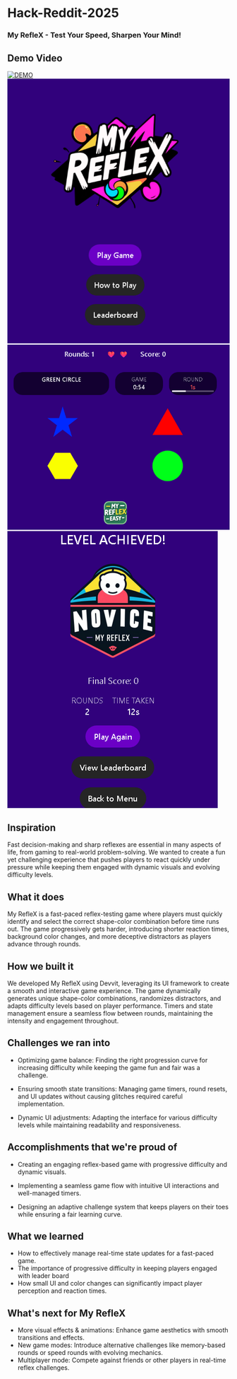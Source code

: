 # Hack-Reddit-2025
### My RefleX - Test Your Speed, Sharpen Your Mind!
## Demo Video
[![DEMO](https://img.youtube.com/vi/FD4Ltil-6Zk/0.jpg)](https://www.youtube.com/watch?v=FD4Ltil-6Zk)
![DEMO](https://github.com/LEN-J-S/Hack-Reddit-2025/blob/main/Snippets/pl3.png)![DEMO](https://github.com/LEN-J-S/Hack-Reddit-2025/blob/main/Snippets/pl1.png)![DEMO](https://github.com/LEN-J-S/Hack-Reddit-2025/blob/main/Snippets/pl2.png)

## Inspiration
Fast decision-making and sharp reflexes are essential in many aspects of life, from gaming to real-world problem-solving. We wanted to create a fun yet challenging experience that pushes players to react quickly under pressure while keeping them engaged with dynamic visuals and evolving difficulty levels.

## What it does
My RefleX is a fast-paced reflex-testing game where players must quickly identify and select the correct shape-color combination before time runs out. The game progressively gets harder, introducing shorter reaction times, background color changes, and more deceptive distractors as players advance through rounds.

## How we built it
We developed My RefleX using Devvit, leveraging its UI framework to create a smooth and interactive game experience. The game dynamically generates unique shape-color combinations, randomizes distractors, and adapts difficulty levels based on player performance. Timers and state management ensure a seamless flow between rounds, maintaining the intensity and engagement throughout.

## Challenges we ran into
- Optimizing game balance: Finding the right progression curve for increasing difficulty while keeping the game fun and fair was a challenge.

- Ensuring smooth state transitions: Managing game timers, round resets, and UI updates without causing glitches required careful implementation.

- Dynamic UI adjustments: Adapting the interface for various difficulty levels while maintaining readability and responsiveness.

## Accomplishments that we're proud of
- Creating an engaging reflex-based game with progressive difficulty and dynamic visuals.

- Implementing a seamless game flow with intuitive UI interactions and well-managed timers.

- Designing an adaptive challenge system that keeps players on their toes while ensuring a fair learning curve.

## What we learned
- How to effectively manage real-time state updates for a fast-paced game.
- The importance of progressive difficulty in keeping players engaged with leader board
- How small UI and color changes can significantly impact player perception and reaction times.

## What's next for My RefleX
- More visual effects & animations: Enhance game aesthetics with smooth transitions and effects.
- New game modes: Introduce alternative challenges like memory-based rounds or speed rounds with evolving mechanics.
- Multiplayer mode: Compete against friends or other players in real-time reflex challenges.
